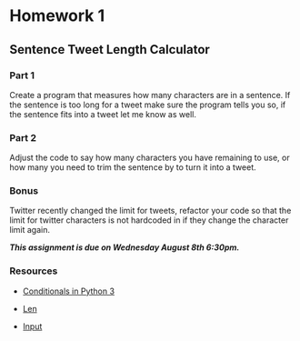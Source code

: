 # Homework 1
## Sentence Tweet Length Calculator

### Part 1
Create a program that measures how many characters are in a sentence. If the sentence is too long for a tweet make sure the program tells you so, if the sentence fits into a tweet let me know as well.

### Part 2
Adjust the code to say how many characters you have remaining to use, or how many you need to trim the sentence by to turn it into a tweet.

### Bonus
Twitter recently changed the limit for tweets, refactor your code so that the limit for twitter characters is not hardcoded in if they change the character limit again.

***This assignment is due on Wednesday August 8th 6:30pm.***

### Resources
- [Conditionals in Python 3](https://www.digitalocean.com/community/tutorials/how-to-write-conditional-statements-in-python-3-2)

- [Len](https://docs.python.org/3/library/functions.html#len)

- [Input](https://docs.python.org/3/library/functions.html#input)

